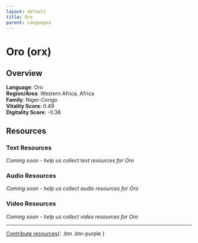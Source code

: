 ```yaml
---
layout: default
title: Oro
parent: Languages
---
```


# Oro (orx)

## Overview

**Language**: Oro  
**Region/Area**: Western Africa, Africa  
**Family**: Niger-Congo  
**Vitality Score**: 0.49  
**Digitality Score**: -0.38  

## Resources

### Text Resources
*Coming soon - help us collect text resources for Oro*

### Audio Resources
*Coming soon - help us collect audio resources for Oro*

### Video Resources
*Coming soon - help us collect video resources for Oro*

---

[Contribute resources](https://fairtrain.github.io/){: .btn .btn-purple }
